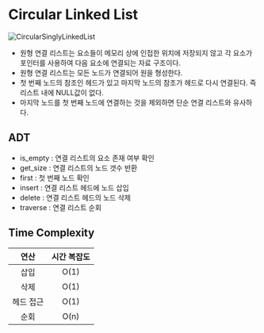 # Circular Linked List
![CircularSinglyLinkedList](https://github.com/toutelajourn6e/Data_Structures-Algorithms/assets/118504009/a8d957ae-6c32-405b-80b3-f6338ac3989a)

* 원형 연결 리스트는 요소들이 메모리 상에 인접한 위치에 저장되지 않고 각 요소가 포인터를 사용하여 다음 요소에 연결되는 자료 구조이다.
* 원형 연결 리스트는 모든 노드가 연결되어 원을 형성한다.
* 첫 번째 노드의 참조인 헤드가 있고 마지막 노드의 참조가 헤드로 다시 연결된다. 즉 리스트 내에 NULL값이 없다.
* 마지막 노드를 첫 번째 노드에 연결하는 것을 제외하면 단순 연결 리스트와 유사하다.

## ADT
* is_empty : 연결 리스트의 요소 존재 여부 확인
* get_size : 연결 리스트의 노드 갯수 반환
* first : 첫 번째 노드 확인
* insert : 연결 리스트 헤드에 노드 삽입
* delete : 연결 리스트 헤드의 노드 삭제
* traverse : 연결 리스트 순회


## Time Complexity

|      연산       |    시간 복잡도    |
|:-------------:|:------------:|
|삽입|O(1)|
|삭제|O(1)|
|헤드 접근|O(1)|
|순회|O(n)|
